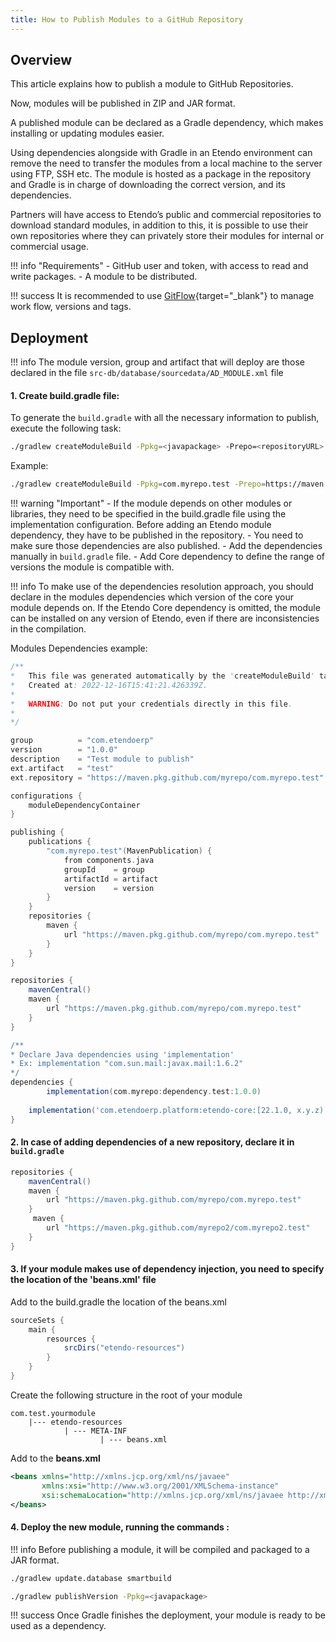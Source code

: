 ```yaml
---
title: How to Publish Modules to a GitHub Repository
---
```

## Overview

This article explains how to publish a module to GitHub Repositories.

Now, modules will be published in ZIP and JAR format.

A published module can be declared as a Gradle dependency, which makes installing or updating modules easier.

Using dependencies alongside with Gradle in an Etendo environment can remove the need to transfer the modules from a local machine to the server using FTP, SSH etc. The module is hosted as a package in the repository and  Gradle is in charge of downloading the correct version, and its dependencies.

Partners will have access to Etendo’s public and commercial repositories to download standard modules, in addition to this, it is possible to use their own repositories where they can privately store their modules for internal or commercial usage.

!!! info "Requirements"
    - GitHub user and token, with access to read and write packages.
    - A module to be distributed.

!!! success
    It is recommended to use [GitFlow](https://www.atlassian.com/git/tutorials/comparing-workflows/gitflow-workflow){target="_blank"} to manage work flow, versions and tags.

## Deployment

!!! info
    The module version, group and artifact that will deploy are those declared in the file `src-db/database/sourcedata/AD_MODULE.xml` file


#### 1.  Create build.gradle file:

To generate the `build.gradle` with all the necessary information to publish, execute the following task:

``` bash title="Terminal"
./gradlew createModuleBuild -Ppkg=<javapackage> -Prepo=<repositoryURL> --info
```
Example:
``` bash title="Terminal"
./gradlew createModuleBuild -Ppkg=com.myrepo.test -Prepo=https://maven.pkg.github.com/myrepo/com.myrepo.test --info
```

!!! warning "Important"
        - If the module depends on other modules or libraries, they need to be specified in the build.gradle file using the implementation configuration.
        Before adding an Etendo module dependency, they have to be published in the repository.
        - You need to make sure those dependencies are also published.
        - Add the dependencies manually in `build.gradle` file.
        - Add Core dependency to define the range of versions the module is compatible with.

!!! info
     To make use of the dependencies resolution approach, you should declare in the modules dependencies which version of the core your module depends on.
    If the Etendo Core dependency is omitted, the module can be installed on any version of Etendo, even if there are inconsistencies in the compilation.




Modules Dependencies example:

```groovy title="build.gradle"
/**
*   This file was generated automatically by the 'createModuleBuild' task.
*   Created at: 2022-12-16T15:41:21.426339Z.
*
*   WARNING: Do not put your credentials directly in this file.
*
*/

group          = "com.etendoerp"
version        = "1.0.0"
description    = "Test module to publish"
ext.artifact   = "test"
ext.repository = "https://maven.pkg.github.com/myrepo/com.myrepo.test"

configurations {
    moduleDependencyContainer
}

publishing {
    publications {
        "com.myrepo.test"(MavenPublication) {
            from components.java
            groupId    = group
            artifactId = artifact
            version    = version
        }
    }
    repositories {
        maven {
            url "https://maven.pkg.github.com/myrepo/com.myrepo.test"
        }
    }
}

repositories {
    mavenCentral()
    maven {
        url "https://maven.pkg.github.com/myrepo/com.myrepo.test"
    }
}

/**
* Declare Java dependencies using 'implementation'
* Ex: implementation "com.sun.mail:javax.mail:1.6.2"
*/
dependencies {
		implementation(com.myrepo:dependency.test:1.0.0)
    
   	implementation('com.etendoerp.platform:etendo-core:[22.1.0, x.y.z)')
}

```

#### 2.  In case of adding dependencies of a new repository, declare it in `build.gradle`

```groovy title="build.gradle"
repositories {
    mavenCentral()
    maven {
        url "https://maven.pkg.github.com/myrepo/com.myrepo.test"
    }
     maven {
        url "https://maven.pkg.github.com/myrepo2/com.myrepo2.test"
    }
}
```



#### 3. If your module makes use of dependency injection, you need to specify the location of the **'beans.xml'** file

Add to the build.gradle the location of the beans.xml
``` groovy
sourceSets {
    main {
        resources {
            srcDirs("etendo-resources")
        }
    }
}
```

Create the following structure in the root of your module
```
com.test.yourmodule
	|--- etendo-resources
  			| --- META-INF
        			| --- beans.xml
```

Add to the **beans.xml**

``` xml
<beans xmlns="http://xmlns.jcp.org/xml/ns/javaee"
       xmlns:xsi="http://www.w3.org/2001/XMLSchema-instance"
       xsi:schemaLocation="http://xmlns.jcp.org/xml/ns/javaee http://xmlns.jcp.org/xml/ns/javaee/beans_2_0.xsd" bean-discovery-mode="all" version="2.0">
</beans>
```

#### 4.  Deploy the new module, running the commands :
!!! info
    Before publishing a module, it will be compiled and packaged to a JAR format.

``` bash title="Terminal"
./gradlew update.database smartbuild
```
``` bash title="Terminal"
./gradlew publishVersion -Ppkg=<javapackage>
```


!!! success
    Once Gradle finishes the deployment, your module is ready to be used as a dependency.
